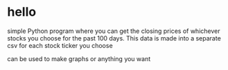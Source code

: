 # hello

simple Python program where you can get the closing prices of whichever stocks you choose for the past 100 days. This data is made into a separate csv for each stock ticker you choose

can be used to make graphs or anything you want

